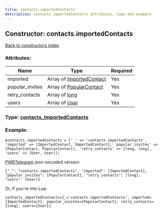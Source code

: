 ```yaml
---
title: contacts.importedContacts
description: contacts_importedContacts attributes, type and example
---
```

## Constructor: contacts.importedContacts  
[Back to constructors index](index.md)



### Attributes:

| Name     |    Type       | Required |
|----------|---------------|----------|
|imported|Array of [ImportedContact](../types/ImportedContact.md) | Yes|
|popular\_invites|Array of [PopularContact](../types/PopularContact.md) | Yes|
|retry\_contacts|Array of [long](../types/long.md) | Yes|
|users|Array of [User](../types/User.md) | Yes|



### Type: [contacts\_ImportedContacts](../types/contacts_ImportedContacts.md)


### Example:

```
$contacts_importedContacts = ['_' => 'contacts.importedContacts', 'imported' => [ImportedContact, ImportedContact], 'popular_invites' => [PopularContact, PopularContact], 'retry_contacts' => [long, long], 'users' => [User, User]];
```  

[PWRTelegram](https://pwrtelegram.xyz) json-encoded version:

```
{"_": "contacts.importedContacts", "imported": [ImportedContact], "popular_invites": [PopularContact], "retry_contacts": [long], "users": [User]}
```


Or, if you're into Lua:  


```
contacts_importedContacts={_='contacts.importedContacts', imported={ImportedContact}, popular_invites={PopularContact}, retry_contacts={long}, users={User}}

```


